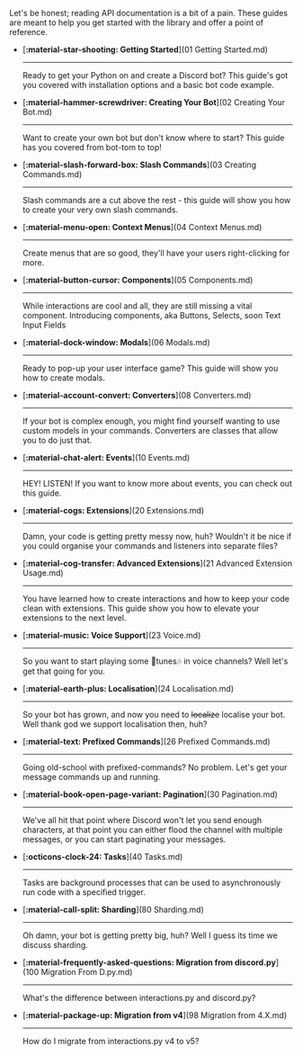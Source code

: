 Let's be honest; reading API documentation is a bit of a pain.
These guides are meant to help you get started with the library and offer a point of reference.

<div class="grid cards" markdown>

-   [__:material-star-shooting: Getting Started__](01 Getting Started.md)

    ---

    Ready to get your Python on and create a Discord bot? This guide's got you covered with installation options and a basic bot code example.

-   [__:material-hammer-screwdriver: Creating Your Bot__](02 Creating Your Bot.md)

    ---

    Want to create your own bot but don't know where to start? This guide has you covered from bot-tom to top!

-   [__:material-slash-forward-box: Slash Commands__](03 Creating Commands.md)

    ---

    Slash commands are a cut above the rest - this guide will show you how to create your very own slash commands.

-   [__:material-menu-open: Context Menus__](04 Context Menus.md)

    ---

    Create menus that are so good, they'll have your users right-clicking for more.

-   [__:material-button-cursor: Components__](05 Components.md)

    ---

    While interactions are cool and all, they are still missing a vital component. Introducing components, aka Buttons, Selects, soon Text Input Fields

-   [__:material-dock-window: Modals__](06 Modals.md)

    ---

    Ready to pop-up your user interface game? This guide will show you how to create modals.

-   [__:material-account-convert: Converters__](08 Converters.md)

    ---

    If your bot is complex enough, you might find yourself wanting to use custom models in your commands. Converters are classes that allow you to do just that.

-   [__:material-chat-alert: Events__](10 Events.md)

    ---

    HEY! LISTEN! If you want to know more about events, you can check out this guide.

-   [__:material-cogs: Extensions__](20 Extensions.md)

    ---

    Damn, your code is getting pretty messy now, huh? Wouldn't it be nice if you could organise your commands and listeners into separate files?

-   [__:material-cog-transfer: Advanced Extensions__](21 Advanced Extension Usage.md)

    ---

    You have learned how to create interactions and how to keep your code clean with extensions. This guide show you how to elevate your extensions to the next level.

-   [__:material-music: Voice Support__](23 Voice.md)

    ---

    So you want to start playing some 🎵tunes🎶 in voice channels? Well let's get that going for you.


-   [__:material-earth-plus: Localisation__](24 Localisation.md)

    ---

    So your bot has grown, and now you need to ~~localize~~ localise your bot. Well thank god we support localisation then, huh?

-   [__:material-text: Prefixed Commands__](26 Prefixed Commands.md)

    ---

    Going old-school with prefixed-commands? No problem. Let's get your message commands up and running.

-   [__:material-book-open-page-variant: Pagination__](30 Pagination.md)

    ---

    We've all hit that point where Discord won't let you send enough characters, at that point you can either flood the channel with multiple messages, or you can start paginating your messages.

-   [__:octicons-clock-24: Tasks__](40 Tasks.md)

    ---

    Tasks are background processes that can be used to asynchronously run code with a specified trigger.

-   [__:material-call-split: Sharding__](80 Sharding.md)

    ---

    Oh damn, your bot is getting pretty big, huh? Well I guess its time we discuss sharding.

-   [__:material-frequently-asked-questions: Migration from discord.py__](100 Migration From D.py.md)

    ---

    What's the difference between interactions.py and discord.py?

-   [__:material-package-up: Migration from v4__](98 Migration from 4.X.md)

    ---

    How do I migrate from interactions.py v4 to v5?

</div>
